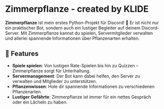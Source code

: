 # Zimmerpflanze - created by KLIDE

**Zimmerpflanze** ist mein erstes Python-Projekt für Discord! 🌿
Er ist nicht nur ein praktischer Bot, sondern auch ein lustiger Begleiter auf deinem Discord-Server. Mit Zimmerpflanze kannst du spielen, Servermitglieder verwalten und allerlei spannende Informationen über Pflanzenarten erhalten.

## 🚀 Features

- **Spiele spielen**: Von lustigen Rate-Spielen bis hin zu Quizzen – Zimmerpflanze sorgt für Unterhaltung.
- **Servermanagement**: Der Bot kann dabei helfen, den Server zu verwalten und Mitglieder zu unterstützen.
- **Pflanzenwissen**: Hole dir spannende Informationen zu verschiedenen Pflanzenarten.
- **Lustiger Gefährte**: Zimmerpflanze ist immer für ein nettes Gespräch oder ein Lächeln zu haben.
